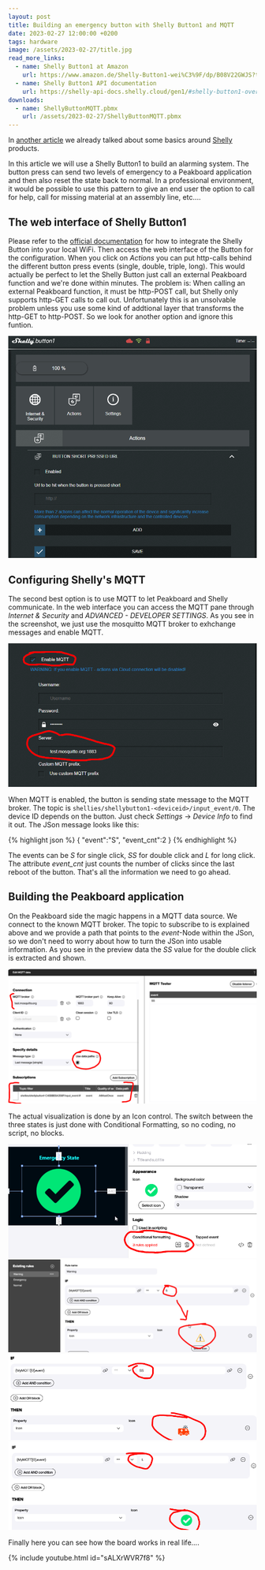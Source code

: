 ```yaml
---
layout: post
title: Building an emergency button with Shelly Button1 and MQTT
date: 2023-02-27 12:00:00 +0200
tags: hardware
image: /assets/2023-02-27/title.jpg
read_more_links:
  - name: Shelly Button1 at Amazon
    url: https://www.amazon.de/Shelly-Button1-wei%C3%9F/dp/B08V22GWJS?th=1
  - name: Shelly Button1 API documentation
    url: https://shelly-api-docs.shelly.cloud/gen1/#shelly-button1-overview
downloads:
  - name: ShellyButtonMQTT.pbmx
    url: /assets/2023-02-27/ShellyButtonMQTT.pbmx
---
```

In [another article](Fun-with-Shelly-Plug-S-Switching-Power-on-and-off.html) we already talked about some basics around [Shelly](https://www.shelly.cloud/) products.

In this article we will use a Shelly Button1 to build an alarming system. The button press can send two levels of emergency to a Peakboard application and then also reset the state back to normal. In a professional environment, it would be possible to use this pattern to give an end user the option to call for help, call for missing material at an assembly line, etc....

## The web interface of Shelly Button1

Please refer to the [official documentation](https://www.shelly.cloud/documents/user_guide/shelly_button_1.pdf) for how to integrate the Shelly Button into your local WiFi. Then access the web interface of the Button for the configuration. 
When you click on _Actions_ you can put http-calls behind the different button press events (single, double, triple, long). This would actually be perfect to let the Shelly Button just call an external Peakboard function and we're done within minutes. The problem is: When calling an external Peakboard function, it must be http-POST call, but Shelly only supports http-GET calls to call out. Unfortunately this is an unsolvable problem unless you use some kind of addtional layer that transforms the http-GET to http-POST. So we look for another option and ignore this funtion.

![image](/assets/2023-02-27/010.png)

## Configuring Shelly's MQTT

The second best option is to use MQTT to let Peakboard and Shelly communicate. In the web interface you can access the MQTT pane through _Internet & Security_ and _ADVANCED - DEVELOPER SETTINGS_. As you see in the screenshot, we just use the mosquitto MQTT broker to exhchange messages and enable MQTT.

![image](/assets/2023-02-27/020.png)

When MQTT is enabled, the button is sending state message to the MQTT broker. The topic is `shellies/shellybutton1-<deviceid>/input_event/0`. The device ID depends on the button. Just check _Settings_ -> _Device Info_ to find it out. The JSon message looks like this:

{% highlight json %}
{
    "event":"S",
    "event_cnt":2
}
{% endhighlight %}

The events can be _S_ for single click, _SS_ for double click and _L_ for long click. The attribute _event_cnt_ just counts the number of clicks since the last reboot of the button. That's all the information we need to go ahead. 

## Building the Peakboard application

On the Peakboard side the magic happens in a MQTT data source. We connect to the known MQTT broker. The topic to subscribe to is explained above and we provide a path that points to the _event_-Node within the JSon, so we don't need to worry about how to turn the JSon into usable information. As you see in the preview data the _SS_ value for the double click is extracted and shown.

![image](/assets/2023-02-27/030.png)

The actual visualization is done by an Icon control. The switch between the three states is just done with Conditional Formatting, so no coding, no script, no blocks.

![image](/assets/2023-02-27/040.png)
![image](/assets/2023-02-27/050.png)
![image](/assets/2023-02-27/051.png)
![image](/assets/2023-02-27/052.png)

Finally here you can see how the board works in real life....

{% include youtube.html id="sALXrWVR7f8" %}

